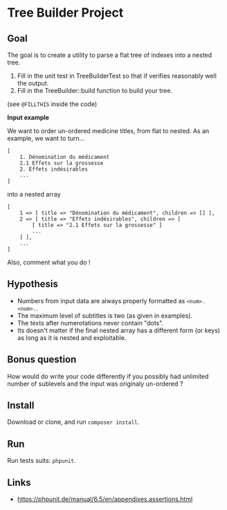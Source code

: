 # Tree Builder Project

## Goal

The goal is to create a utility to parse a flat tree of indexes into a nested tree.

1. Fill in the unit test in TreeBuilderTest so that if verifies reasonably well the output.
2. Fill in the TreeBuilder::build function to build your tree.

(see `@FILLTHIS` inside the code)

**Input example**

We want to order un-ordered medicine titles, from flat to nested. As an example, we want to turn...

```
[
    1. Dénomination du médicament
    2.1 Effets sur la grossesse
    2. Effets indésirables
    ...
]
```

into a nested array

```
[
    1 => [ title => "Dénomination du médicament", children => [] ],
    2 => [ title => "Effets indésirables", children => [
        [ title => "2.1 Effets sur la grossesse" ]
        ...
    ] ],
    ...
]
```

Also, comment what you do !

## Hypothesis

- Numbers from input data are always properly formatted as `<num>.<num>.`.
- The maximum level of subtitles is two (as given in examples).
- The texts after numerotations never contain "dots".
- Its doesn't matter if the final nested array has a different form (or keys) as long as it is nested and exploitable.

## Bonus question

How would do write your code differently if you possibly had unlimited number of sublevels and the input was originaly un-ordered ?

## Install

Download or clone, and run `composer install`.

## Run

Run tests suits: `phpunit`.

## Links

- https://phpunit.de/manual/6.5/en/appendixes.assertions.html
